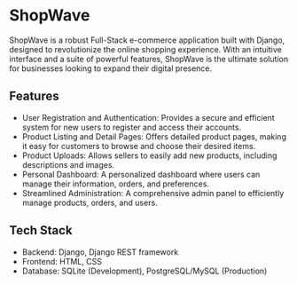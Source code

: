 # ShopWave
ShopWave is a robust Full-Stack e-commerce application built with Django, designed to revolutionize the online shopping experience. With an intuitive interface and a suite of powerful features, ShopWave is the ultimate solution for businesses looking to expand their digital presence.

## Features
* User Registration and Authentication: Provides a secure and efficient system for new users to register and access their accounts.
* Product Listing and Detail Pages: Offers detailed product pages, making it easy for customers to browse and choose their desired items.
* Product Uploads: Allows sellers to easily add new products, including descriptions and images.
* Personal Dashboard: A personalized dashboard where users can manage their information, orders, and preferences.
* Streamlined Administration: A comprehensive admin panel to efficiently manage products, orders, and users.

## Tech Stack
* Backend: Django, Django REST framework
* Frontend: HTML, CSS
* Database: SQLite (Development), PostgreSQL/MySQL (Production)